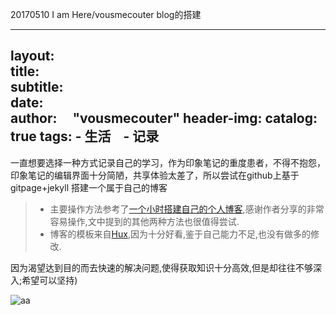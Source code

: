 20170510 I am Here/vousmecouter blog的搭建

---
layout:     
title:      
subtitle:   
date:       
author:     "vousmecouter"
header-img: 
catalog: true
tags:
    - 生活
    - 记录
---


一直想要选择一种方式记录自己的学习，作为印象笔记的重度患者，不得不抱怨，印象笔记的编辑界面十分简陋，共享体验太差了，所以尝试在github上基于gitpage+jekyll 搭建一个属于自己的博客

> * 主要操作方法参考了[一个小时搭建自己的个人博客](http://www.jianshu.com/p/a9ec8af08401),感谢作者分享的非常容易操作,文中提到的其他两种方法也很值得尝试.
> * 博客的模板来自[Hux](http://huangxuan.me/),因为十分好看,鉴于自己能力不足,也没有做多的修改.

因为渴望达到目的而去快速的解决问题,使得获取知识十分高效,但是却往往不够深入;希望可以坚持)

![aa](‪‪E:\aMYGdata\blog\zhang.jpg)

